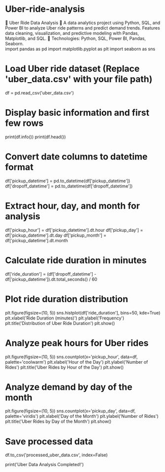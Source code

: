 # Uber-ride-analysis
📌 Uber Ride Data Analysis 🚖 A data analytics project using Python, SQL, and Power BI to analyze Uber ride patterns and predict demand trends. Features data cleaning, visualization, and predictive modeling with Pandas, Matplotlib, and SQL. 🔹 Technologies: Python, SQL, Power BI, Pandas, Seaborn.  
import pandas as pd
import matplotlib.pyplot as plt
import seaborn as sns

# Load Uber ride dataset (Replace 'uber_data.csv' with your file path)
df = pd.read_csv('uber_data.csv')

# Display basic information and first few rows
print(df.info())
print(df.head())

# Convert date columns to datetime format
df['pickup_datetime'] = pd.to_datetime(df['pickup_datetime'])
df['dropoff_datetime'] = pd.to_datetime(df['dropoff_datetime'])

# Extract hour, day, and month for analysis
df['pickup_hour'] = df['pickup_datetime'].dt.hour
df['pickup_day'] = df['pickup_datetime'].dt.day
df['pickup_month'] = df['pickup_datetime'].dt.month

# Calculate ride duration in minutes
df['ride_duration'] = (df['dropoff_datetime'] - df['pickup_datetime']).dt.total_seconds() / 60

# Plot ride duration distribution
plt.figure(figsize=(10, 5))
sns.histplot(df['ride_duration'], bins=50, kde=True)
plt.xlabel('Ride Duration (minutes)')
plt.ylabel('Frequency')
plt.title('Distribution of Uber Ride Duration')
plt.show()

# Analyze peak hours for Uber rides
plt.figure(figsize=(10, 5))
sns.countplot(x='pickup_hour', data=df, palette='coolwarm')
plt.xlabel('Hour of the Day')
plt.ylabel('Number of Rides')
plt.title('Uber Rides by Hour of the Day')
plt.show()

# Analyze demand by day of the month
plt.figure(figsize=(10, 5))
sns.countplot(x='pickup_day', data=df, palette='viridis')
plt.xlabel('Day of the Month')
plt.ylabel('Number of Rides')
plt.title('Uber Rides by Day of the Month')
plt.show()

# Save processed data
df.to_csv('processed_uber_data.csv', index=False)

print('Uber Data Analysis Completed!')
